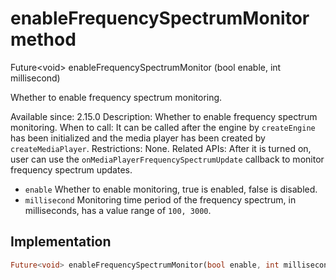 


# enableFrequencySpectrumMonitor method








Future&lt;void> enableFrequencySpectrumMonitor
(bool enable, int millisecond)





<p>Whether to enable frequency spectrum monitoring.</p>
<p>Available since: 2.15.0
Description: Whether to enable frequency spectrum monitoring.
When to call: It can be called after the engine by <code>createEngine</code> has been initialized and the media player has been created by <code>createMediaPlayer</code>.
Restrictions: None.
Related APIs: After it is turned on, user can use the <code>onMediaPlayerFrequencySpectrumUpdate</code> callback to monitor frequency spectrum updates.</p>
<ul>
<li><code>enable</code> Whether to enable monitoring, true is enabled, false is disabled.</li>
<li><code>millisecond</code> Monitoring time period of the frequency spectrum, in milliseconds, has a value range of <code>100, 3000</code>.</li>
</ul>



## Implementation

```dart
Future<void> enableFrequencySpectrumMonitor(bool enable, int millisecond);
```








